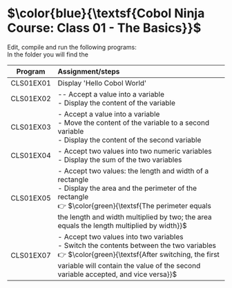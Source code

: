 # $\color{blue}{\textsf{Cobol Ninja Course: Class 01 - The Basics}}$

Edit, compile and run the following programs:<br>
In the folder you will find the 

|   Program   |   Assignment/steps   |
|-------------|:---------------------|
| CLS01EX01   | Display 'Hello Cobol World' |
| CLS01EX02   | -- Accept a value into a variable<br> - Display the content of the variable |
| CLS01EX03   | - Accept a value into a variable<br> - Move the content of the variable to a second variable<br> - Display the content of the second variable |
| CLS01EX04   | - Accept two values into two numeric variables<br> - Display the sum of the two variables|
| CLS01EX05   | - Accept two values: the length and width of a rectangle<br> - Display the area and the perimeter of the rectangle<br>:point_right: $\color{green}{\textsf{The perimeter equals the length and width multiplied by two; the area equals the length multiplied by width}}$|
| CLS01EX07   | - Accept two values into two variables<br> - Switch the contents between the two variables<br>:point_right: $\color{green}{\textsf{After switching, the first variable will contain the value of the second variable accepted, and vice versa}}$|
